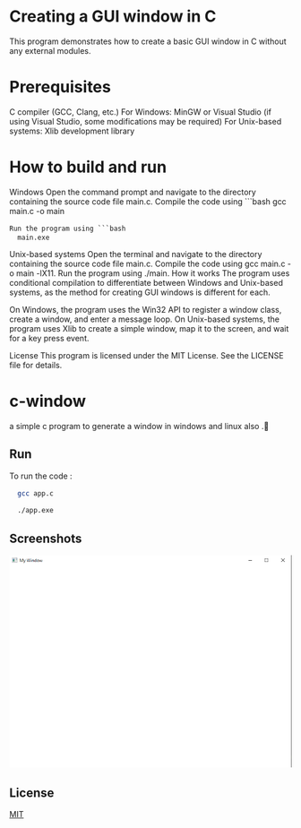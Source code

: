 # Creating a GUI window in C
This program demonstrates how to create a basic GUI window in C without any external modules.

# Prerequisites
C compiler (GCC, Clang, etc.)
For Windows: MinGW or Visual Studio (if using Visual Studio, some modifications may be required)
For Unix-based systems: Xlib development library
# How to build and run
Windows
Open the command prompt and navigate to the directory containing the source code file main.c.
Compile the code using ```bash
  gcc main.c -o main
```
Run the program using ```bash
  main.exe
```
Unix-based systems
Open the terminal and navigate to the directory containing the source code file main.c.
Compile the code using gcc main.c -o main -lX11.
Run the program using ./main.
How it works
The program uses conditional compilation to differentiate between Windows and Unix-based systems, as the method for creating GUI windows is different for each.

On Windows, the program uses the Win32 API to register a window class, create a window, and enter a message loop. On Unix-based systems, the program uses Xlib to create a simple window, map it to the screen, and wait for a key press event.

License
This program is licensed under the MIT License. See the LICENSE file for details.
# c-window
a simple c program to generate a window in windows and linux also .👾

## Run

To run the code :

```bash
  gcc app.c
```
 
```bash
  ./app.exe
```

## Screenshots

![App Screenshot](/screenshort.png)

## License

[MIT](https://choosealicense.com/licenses/mit/)
